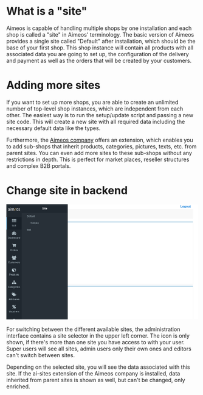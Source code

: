 # What is a "site"

Aimeos is capable of handling multiple shops by one installation and each shop is called a "site" in Aimeos' terminology. The basic version of Aimeos provides a single site called "Default" after installation, which should be the base of your first shop. This shop instance will contain all products with all associated data you are going to set up, the configuration of the delivery and payment as well as the orders that will be created by your customers.

# Adding more sites

If you want to set up more shops, you are able to create an unlimited number of top-level shop instances, which are independent from each other. The easiest way is to run the setup/update script and passing a new site code. This will create a new site with all required data including the necessary default data like the types.

Furthermore, the [Aimeos company](https://aimeos.com/extensions/) offers an extension, which enables you to add sub-shops that inherit products, categories, pictures, texts, etc. from parent sites. You can even add more sites to these sub-shops without any restrictions in depth. This is perfect for market places, reseller structures and complex B2B portals.

# Change site in backend

![Site selector](Admin-concepts-sites-selector.png)

For switching between the different available sites, the administration interface contains a site selector in the upper left corner. The icon is only shown, if there's more than one site you have access to with your user. Super users will see all sites, admin users only their own ones and editors can't switch between sites.

Depending on the selected site, you will see the data associated with this site. If the ai-sites extension of the Aimeos company is installed, data inherited from parent sites is shown as well, but can't be changed, only enriched.

